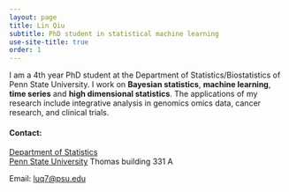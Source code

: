 ```yaml
---
layout: page
title: Lin Qiu
subtitle: PhD student in statistical machine learning
use-site-title: true
order: 1
---
```



I am a 4th year PhD student at the Department of Statistics/Biostatistics of Penn State University. I work on **Bayesian statistics**, **machine learning**, **time series** and **high dimensional statistics**. The applications of my research include integrative analysis in genomics omics data, cancer research, and clinical trials. 

#### Contact:
[Department of Statistics](https://science.psu.edu/stat)  
[Penn State University](https://www.psu.edu)
 Thomas building 331 A


Email: luq7@psu.edu

